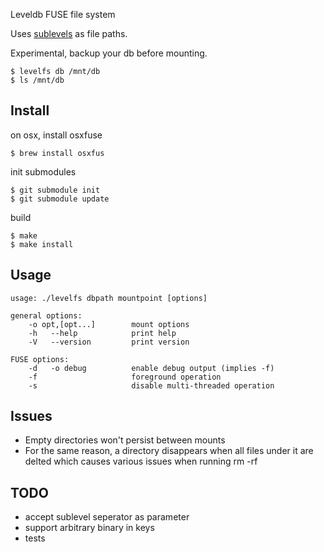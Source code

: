 
Leveldb FUSE file system

Uses [sublevels](https://github.com/dominictarr/level-sublevel) as file paths.

Experimental, backup your db before mounting.

```
$ levelfs db /mnt/db
$ ls /mnt/db
```

## Install

on osx, install osxfuse
```
$ brew install osxfus
```

init submodules
```
$ git submodule init
$ git submodule update
```

build
```
$ make
$ make install
```

## Usage

```
usage: ./levelfs dbpath mountpoint [options]

general options:
    -o opt,[opt...]        mount options
    -h   --help            print help
    -V   --version         print version

FUSE options:
    -d   -o debug          enable debug output (implies -f)
    -f                     foreground operation
    -s                     disable multi-threaded operation
```

## Issues
- Empty directories won't persist between mounts
- For the same reason, a directory disappears when all files under it are delted which causes various issues when running rm -rf

## TODO

- accept sublevel seperator as parameter
- support arbitrary binary in keys
- tests

